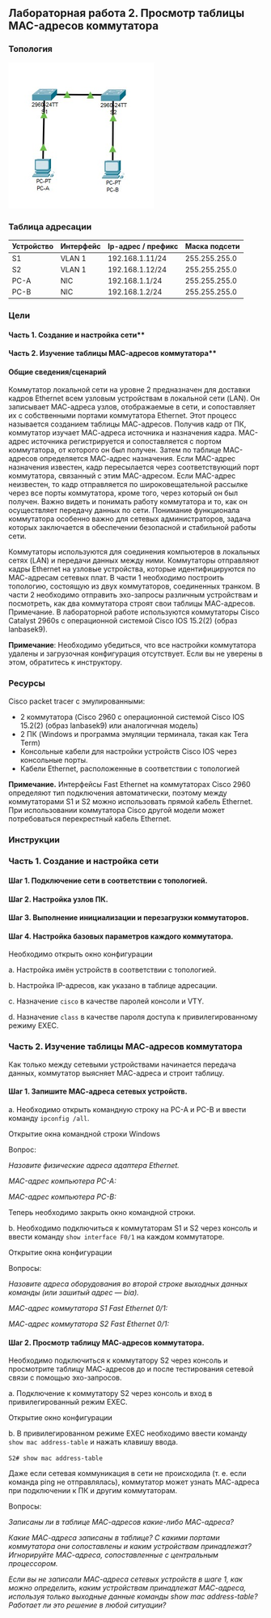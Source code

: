 ## Лабораторная работа 2.  Просмотр таблицы MAC-адресов коммутатора 
### 	Топология

![](/Lab2/images/00-topology.jpg)

### Таблица адресации

Устройство | Интерфейс | Ip-адрес / префикс| Маска подсети |
-----------|-----------|-------------------|---------------|
S1         | VLAN 1    | 192.168.1.11/24   | 255.255.255.0 |
S2         | VLAN 1    | 192.168.1.12/24   | 255.255.255.0 |
PC-A       | NIC       | 192.168.1.1/24    | 255.255.255.0 |
PC-B       | NIC       | 192.168.1.2/24    | 255.255.255.0 |

### Цели

#### Часть 1. Создание и настройка сети**
#### Часть 2. Изучение таблицы МАС-адресов коммутатора**

#### Общие сведения/сценарий

Коммутатор локальной сети на уровне 2 предназначен для доставки кадров Ethernet всем узловым устройствам в локальной сети (LAN). Он записывает МАС-адреса узлов, отображаемые в сети, и сопоставляет их с собственными портами коммутатора Ethernet. Этот процесс называется созданием таблицы МАС-адресов. Получив кадр от ПК, коммутатор изучает МАС-адреса источника и назначения кадра. MAC-адрес источника регистрируется и сопоставляется с портом коммутатора, от которого он был получен. Затем по таблице MAC-адресов определяется МАС-адрес назначения. Если MAC-адрес назначения известен, кадр пересылается через соответствующий порт коммутатора, связанный с этим MAC-адресом. Если MAC-адрес неизвестен, то кадр отправляется по широковещательной рассылке через все порты коммутатора, кроме того, через который он был получен. Важно видеть и понимать работу коммутатора и то, как он осуществляет передачу данных по сети. Понимание функционала коммутатора особенно важно для сетевых администраторов, задача которых заключается в обеспечении безопасной и стабильной работы сети.

Коммутаторы используются для соединения компьютеров в локальных сетях (LAN) и передачи данных между ними. Коммутаторы отправляют кадры Ethernet на узловые устройства, которые идентифицируются по МАС-адресам сетевых плат.
В части 1 необходимо построить топологию, состоящую из двух коммутаторов, соединенных транком. В части 2 необходимо отправить эхо-запросы различным устройствам и посмотреть, как два коммутатора строят свои таблицы МАС-адресов.
Примечание. В лабораторной работе используются коммутаторы Cisco Catalyst 2960s с операционной системой Cisco IOS 15.2(2) (образ lanbasek9).

**Примечание**: Необходимо убедиться, что все настройки коммутатора удалены и загрузочная конфигурация отсутствует. Если вы не уверены в этом, обратитесь к инструктору.

### Ресурсы

Cisco packet tracer с эмулированными:
+ 2 коммутатора (Cisco 2960 с операционной системой Cisco IOS 15.2(2) (образ lanbasek9) или аналогичная модель)
+ 2 ПК (Windows и программа эмуляции терминала, такая как Tera Term)
+ Консольные кабели для настройки устройств Cisco IOS через консольные порты.
+ Кабели Ethernet, расположенные в соответствии с топологией

**Примечание.** Интерфейсы Fast Ethernet на коммутаторах Cisco 2960 определяют тип подключения автоматически, поэтому между коммутаторами S1 и S2 можно использовать прямой кабель Ethernet. При использовании коммутатора Cisco другой модели может потребоваться перекрестный кабель Ethernet.

### Инструкции
### Часть 1. Создание и настройка сети

#### Шаг 1. Подключение сети в соответствии с топологией.

#### Шаг 2. Настройка узлов ПК.

#### Шаг 3. Выполнение инициализации и перезагрузки коммутаторов.

#### Шаг 4. Настройка базовых параметров каждого коммутатора.

Необходимо открыть окно конфигурации

a. Настройка имён устройств в соответствии с топологией.

b. Настройка IP-адресов, как указано в таблице адресации.

c. Назначение `cisco` в качестве паролей консоли и VTY.

d. Назначение `class` в качестве пароля доступа к привилегированному режиму EXEC.

### Часть 2. Изучение таблицы МАС-адресов коммутатора

Как только между сетевыми устройствами начинается передача данных, коммутатор выясняет МАС-адреса и строит таблицу.

#### Шаг 1. Запишите МАС-адреса сетевых устройств.

a. Необходимо открыть командную строку на PC-A и PC-B и ввести команду `ipconfig /all`.

Открытие окна командной строки Windows

Вопрос:

*Назовите физические адреса адаптера Ethernet.*

*MAC-адрес компьютера PC-A:*

*MAC-адрес компьютера PC-B:*

Теперь необходимо закрыть окно командной строки.

b.	Необходимо подключиться к коммутаторам S1 и S2 через консоль и ввести команду `show interface F0/1` на каждом коммутаторе.

Открытие окна конфигурации

Вопросы:

*Назовите адреса оборудования во второй строке выходных данных команды (или зашитый адрес — bia).*

*МАС-адрес коммутатора S1 Fast Ethernet 0/1:*

*МАС-адрес коммутатора S2 Fast Ethernet 0/1:*

#### Шаг 2. Просмотр таблицу МАС-адресов коммутатора.

Необходимо подключиться к коммутатору S2 через консоль и просмотрите таблицу МАС-адресов до и после тестирования сетевой связи с помощью эхо-запросов.

a. Подключение к коммутатору S2 через консоль и вход в привилегированный режим EXEC.

Открытие окно конфигурации

b. В привилегированном режиме EXEC необходимо ввести команду `show mac address-table` и нажать клавишу ввода.

`S2# show mac address-table`

Даже если сетевая коммуникация в сети не происходила (т. е. если команда ping не отправлялась), коммутатор может узнать МАС-адреса при подключении к ПК и другим коммутаторам.

Вопросы:

*Записаны ли в таблице МАС-адресов какие-либо МАС-адреса?*

*Какие МАС-адреса записаны в таблице? С какими портами коммутатора они сопоставлены и каким устройствам принадлежат? Игнорируйте МАС-адреса, сопоставленные с центральным процессором.*

*Если вы не записали МАС-адреса сетевых устройств в шаге 1, как можно определить, каким устройствам принадлежат МАС-адреса, используя только выходные данные команды show mac address-table? Работает ли это решение в любой ситуации?*





